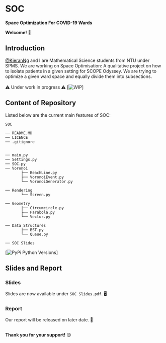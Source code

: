 # SOC
**Space Optimization For COVID-19 Wards**
<br/>

**Welcome!** :wave:
<br/>


## Introduction
[@KieranNg](https://github.com/KieranNg) and I are Mathematical Science students from NTU under SPMS.
We are working on Space Optimisation: A qualitative project on how to isolate patients in a given setting for SCOPE Odyssey. We are trying to optimize a given ward space and equally divide them into subsections.<br/>
<br/>
:warning: Under work in progress :warning: 
[![WIP](https://img.shields.io/badge/Status-Work%20In%20Progress-red)]
<br/>



## Content of Repository
Listed below are the current main features of SOC:<br/>

```
SOC

── README.MD
── LICENCE
── .gitignore

 
── main.py
── Settings.py
── SOC.py
── Voronoi
       ├── BeachLine.py
       ├── VoronoiEvent.py
       └── VoronoiGenerator.py

── Rendering
       └── Screen.py
   
── Geometry
       ├── Circumcircle.py
       ├── Parabola.py
       └── Vector.py
   
── Data Structures
       ├── BST.py
       └── Queue.py

── SOC Slides

```
[![PyPi Python Versions](https://img.shields.io/pypi/pyversions/yt2mp3.svg)]


## Slides and Report
### Slides
Slides are now available under `SOC Slides.pdf`. :desktop_computer: <br/>
### Report
Our report will be released on later date. :notebook_with_decorative_cover: <br/>
<br/>


**Thank you for your support!** :blush:
